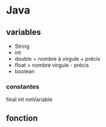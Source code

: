 # Java

## variables

- String
- int 
- double = nombre à virgule + précis
- float = nombre virgule - précis
- boolean


### constantes 
final int nmVariable

## fonction

 
